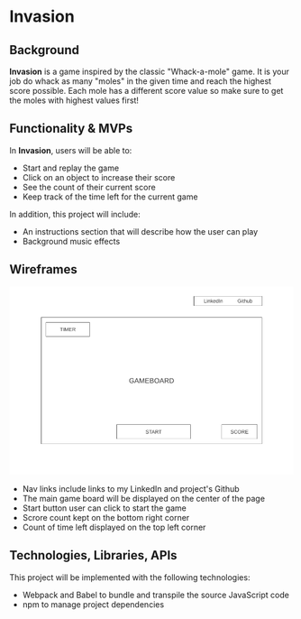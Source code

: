 # Invasion

## Background

**Invasion** is a game inspired by the classic "Whack-a-mole" game. It is your job do whack as many "moles" in the given time and reach the highest score possible. Each mole has a different score value so make sure to get the moles with highest values first!

## Functionality & MVPs

In **Invasion**, users will be able to:
- Start and replay the game
- Click on an object to increase their score
- See the count of their current score
- Keep track of the time left for the current game

In addition, this project will include:
- An instructions section that will describe how the user can play
- Background music effects

## Wireframes

![Wireframe Image](/src/assets/wireframe.png)

- Nav links include links to my LinkedIn and project's Github
- The main game board will be displayed on the center of the page
- Start button user can click to start the game
- Scrore count kept on the bottom right corner
- Count of time left displayed on the top left corner

## Technologies, Libraries, APIs

This project will be implemented with the following technologies:
- Webpack and Babel to bundle and transpile the source JavaScript code
- npm to manage project dependencies
